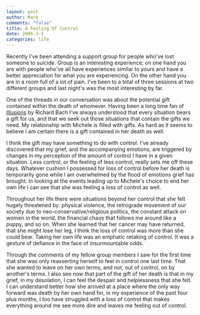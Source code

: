 ```yaml
--- 
layout: post
author: Mark
comments: "false"
title: A Feeling Of Control
date: 2006-3-1
categories: life
---
```

Recently I've been attending a support group for people who've lost someone to suicide. Group is an interesting experience; on one hand you are with people who've all have experiences similar to yours and have a better appreciation for what you are experiencing. On the other hand you are in a room full of a lot of pain. I've been to a total of three sessions at two different groups and last night's was the most interesting by far.

One of the threads in our conversation was about the potential gift contained within the death of whomever. Having been a long time fan of <em><a href="http://www.amazon.com/gp/product/0440204887/sr=8-1/qid=1141215914/ref=pd_bbs_1/102-2955314-8712907?%5Fencoding=UTF8" title="illusions: the adventures of a reluctant messiah">Illusions</a></em> by Richard Bach I've always understood that every situation bears a gift for us, and that we seek out those situations that contain the gifts we need. My relationship with Michele is filled with gifts. As hard as it seems to believe I am certain there is a gift contained in her death as well.

I think the gift may have something to do with control. I've already discovered that my grief, and the accompanying emotions, are triggered by changes in my perception of the amount of control I have in a given situation. Less control, or the feeling of less control, really sets me off these days. Whatever cushion I possessed for loss of control before her death is temporarily gone while I am overwhelmed by the flood of emotions grief has brought. In looking at the events leading up to Michele's choice to end her own life I can see that she was feeling a loss of control as well.

Throughout her life there were situations beyond her control that she felt hugely threatened by: physical violence, the retrograde movement of our society due to neo-conservative/religious politics, the constant attack on women in the world, the financial chaos that follows me around like a puppy, and so on. When she learned that her cancer may have returned, that she might lose her leg, I think the loss of control was more than she could bear. Taking her own life was an emphatic retaking of control. It was a gesture of defiance in the face of insurmountable odds.

Through the comments of my fellow group members I saw for the first time that she was only reasserting herself to feel in control one last time. That she wanted to leave on her own terms, and not, out of control, on by another's terms. I also see now that part of the gift of her death is that in my grief, in my desolation, I can feel the despair and helplessness that she felt. I can understand better how she arrived at a place where the only way forward was death by her own hand for, in my experience of the past four plus months, I too have struggled with a loss of control that makes everything around me see more dire and leaves me feeling out of control.
